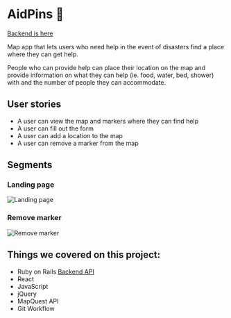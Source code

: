 # AidPins :round_pushpin:

[Backend is here](https://github.com/rnose512/LifePins-Backend)

Map app that lets users who need help in the event of disasters find a place where they can get help.

People who can provide help can place their location on the map and provide information on what they can help (ie. food, water, bed, shower) with and the number of people they can accommodate.


## User stories

- A user can view the map and markers where they can find help
- A user can fill out the form
- A user can add a location to the map
- A user can remove a marker from the map

## Segments

### Landing page
![Landing page](./lifepins/images/landing-page.png)

### Remove marker
![Remove marker](./lifepins/images/remove-marker.png)


## Things we covered on this project:

- Ruby on Rails [Backend API](https://github.com/rnose512/LifePins-Backend)
- React
- JavaScript
- jQuery
- MapQuest API
- Git Workflow




